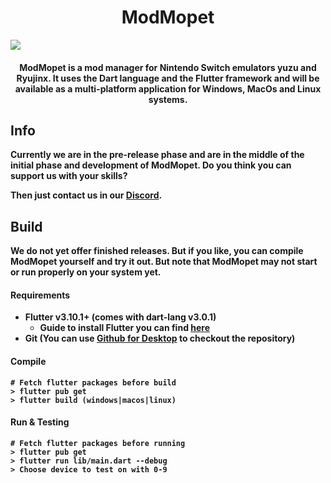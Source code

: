 <h1 align="center">ModMopet</h1>

[![](https://discordapp.com/api/guilds/1110245110903484487/widget.png?style=shield)](https://discord.gg/yTQJgJTbYT)

<h4 align="center"><b>ModMopet is a mod manager for Nintendo Switch emulators <b>yuzu and <b>Ryujinx</b>. It uses the Dart language and the Flutter framework and will be available as a multi-platform application for Windows, MacOs and Linux systems.</h4>

## Info
Currently we are in the **pre-release** phase and are in the middle of the initial phase and development of ModMopet. Do you think you can support us with your skills?  
  
Then just contact us in our [Discord](https://discord.gg/yTQJgJTbYT).

## Build
We do not yet offer finished releases. But if you like, you can compile ModMopet yourself and try it out. But note that ModMopet may not start or run properly on your system yet.

#### Requirements
- Flutter v3.10.1+ (comes with dart-lang v3.0.1)
	- Guide to install Flutter you can find [here](https://docs.flutter.dev/get-started/install)
- Git (You can use [Github for Desktop](https://desktop.github.com) to checkout the repository)

#### Compile
    # Fetch flutter packages before build
    > flutter pub get
    > flutter build (windows|macos|linux)

#### Run & Testing
    # Fetch flutter packages before running
    > flutter pub get
    > flutter run lib/main.dart --debug
    > Choose device to test on with 0-9
